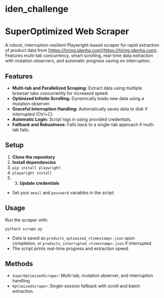 # iden_challenge

# SuperOptimized Web Scraper

A robust, interruption-resilient Playwright-based scraper for rapid extraction of product data from [https://hiring.idenhq.com](https://hiring.idenhq.com). Features multi-tab concurrency, smart scrolling, real-time data extraction with mutation observers, and automatic progress saving on interruption.

## Features

- **Multi-tab and Parallelized Scraping:** Extract data using multiple browser tabs concurrently for increased speed.
- **Optimized Infinite Scrolling:** Dynamically loads new data using a mutation observer.
- **Graceful Interruption Handling:** Automatically saves data to disk if interrupted (Ctrl+C).
- **Automatic Login:** Script logs in using provided credentials.
- **Fallback and Robustness:** Falls back to a single-tab approach if multi-tab fails.

## Setup

1. **Clone the repository**
2. **Install dependencies**
3. `pip install playwright`  
4. `playwright install`
5. 3. **Update credentials**
- Set your `email` and `password` variables in the script.

## Usage

Run the scraper with:

`python3 scrape.py`  
- Data is saved as `products_optimized_<timestamp>.json` upon completion, or `products_interrupted_<timestamp>.json` if interrupted.
- The script prints real-time progress and extraction speed.

## Methods

- `SuperOptimizedScraper`: Multi-tab, mutation observer, and interruption handling.
- `OptimizedScraper`: Single-session fallback with scroll and batch extraction.
